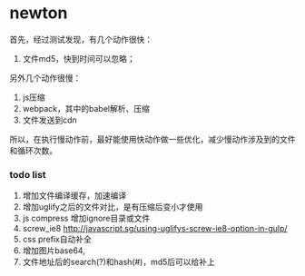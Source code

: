 # newton

首先，经过测试发现，有几个动作很快：

1. 文件md5，快到时间可以忽略；

另外几个动作很慢：

1. js压缩
2. webpack，其中的babel解析、压缩
3. 文件发送到cdn

所以，在执行慢动作前，最好能使用快动作做一些优化，减少慢动作涉及到的文件和循环次数。

### todo list

1. 增加文件编译缓存，加速编译
3. 增加uglify之后的文件对比，是有压缩后变小才使用
4. js compress 增加ignore目录或文件
5. screw_ie8 http://javascript.sg/using-uglifys-screw-ie8-option-in-gulp/
6. css prefix自动补全
2. 增加图片base64,
8. 文件地址后的search(?)和hash(#)，md5后可以给补上